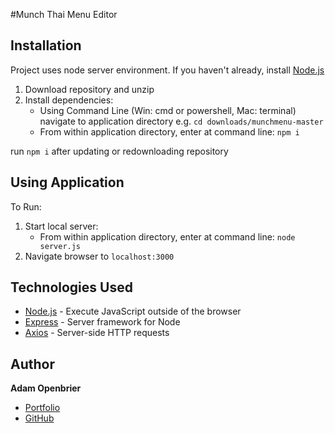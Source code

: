 #Munch Thai Menu Editor

## Installation
Project uses node server environment. If you haven't already, install [Node.js](https://nodejs.org/en/download/)  
1. Download repository and unzip
2. Install dependencies:
   - Using Command Line (Win: cmd or powershell, Mac: terminal) navigate to application directory e.g. `cd downloads/munchmenu-master`
   - From within application directory, enter at command line: `npm i`  
  
run `npm i` after updating or redownloading repository

## Using Application

To Run:
1. Start local server: 
   - From within application directory, enter at command line: `node server.js`
2. Navigate browser to `localhost:3000`

## Technologies Used
- [Node.js](https://nodejs.org) - Execute JavaScript outside of the browser
- [Express](https://www.npmjs.com/package/express) - Server framework for Node
- [Axios](https://www.npmjs.com/package/axios) - Server-side HTTP requests

## Author
**Adam Openbrier**
- [Portfolio](https://www.adamopenbrier.com)  
- [GitHub](https://github.com/aOpenbrier)  